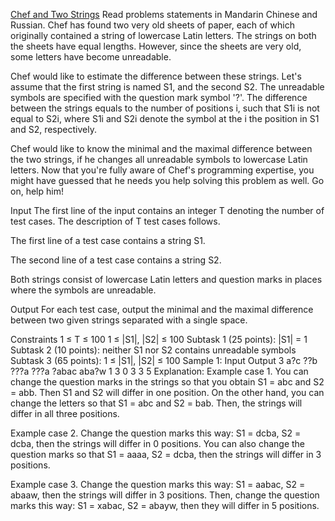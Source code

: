 [Chef and Two Strings](https://www.codechef.com/practice/course/1-star-difficulty-problems/DIFF1200/problems/CHEFSTLT)
Read problems statements in Mandarin Chinese and Russian.
Chef has found two very old sheets of paper, each of which originally contained a string of lowercase Latin letters. The strings on both the sheets have equal lengths. However, since the sheets are very old, some letters have become unreadable.

Chef would like to estimate the difference between these strings. Let's assume that the first string is named S1, and the second S2. The unreadable symbols are specified with the question mark symbol '?'. The difference between the strings equals to the number of positions i, such that S1i is not equal to S2i, where S1i and S2i denote the symbol at the i the position in S1 and S2, respectively.

Chef would like to know the minimal and the maximal difference between the two strings, if he changes all unreadable symbols to lowercase Latin letters. Now that you're fully aware of Chef's programming expertise, you might have guessed that he needs you help solving this problem as well. Go on, help him!

Input
The first line of the input contains an integer T denoting the number of test cases. The description of T test cases follows.

The first line of a test case contains a string S1.

The second line of a test case contains a string S2.

Both strings consist of lowercase Latin letters and question marks in places where the symbols are unreadable.

Output
For each test case, output the minimal and the maximal difference between two given strings separated with a single space.

Constraints
1 ≤ T ≤ 100
1 ≤ |S1|, |S2| ≤ 100
Subtask 1 (25 points): |S1| = 1
Subtask 2 (10 points): neither S1 nor S2 contains unreadable symbols
Subtask 3 (65 points): 1 ≤ |S1|, |S2| ≤ 100
Sample 1:
Input
Output
3
a?c
??b
???a
???a
?abac
aba?w
1 3
0 3
3 5
Explanation:
Example case 1. You can change the question marks in the strings so that you obtain S1 = abc and S2 = abb. Then S1 and S2 will differ in one position. On the other hand, you can change the letters so that S1 = abc and S2 = bab. Then, the strings will differ in all three positions.

Example case 2. Change the question marks this way: S1 = dcba, S2 = dcba, then the strings will differ in 0 positions. You can also change the question marks so that S1 = aaaa, S2 = dcba, then the strings will differ in 3 positions.

Example case 3. Change the question marks this way: S1 = aabac, S2 = abaaw, then the strings will differ in 3 positions. Then, change the question marks this way: S1 = xabac, S2 = abayw, then they will differ in 5 positions.
